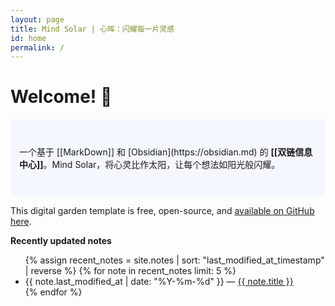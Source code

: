 ```yaml
---
layout: page
title: Mind Solar | 心晖：闪耀每一片灵感
id: home
permalink: /
---
```


# Welcome! 🌱

<p style="padding: 3em 1em; background: #f5f7ff; border-radius: 4px;">
  一个基于 [[MarkDown]] 和 [Obsidian](https://obsidian.md) 的 <span style="font-weight: bold">[[双链信息中心]]</span>。Mind Solar，将心灵比作太阳，让每个想法如阳光般闪耀。
</p>

This digital garden template is free, open-source, and [available on GitHub here](https://github.com/olivla/mind-solar).

<strong>Recently updated notes</strong>

<ul>
  {% assign recent_notes = site.notes | sort: "last_modified_at_timestamp" | reverse %}
  {% for note in recent_notes limit: 5 %}
    <li>
      {{ note.last_modified_at | date: "%Y-%m-%d" }} — <a class="internal-link" href="{{ site.baseurl }}{{ note.url }}">{{ note.title }}</a>
    </li>
  {% endfor %}
</ul>

<style>
  .wrapper {
    max-width: 46em;
  }
</style>
